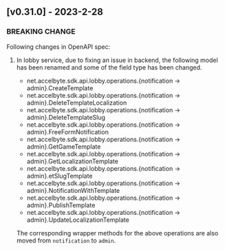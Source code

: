 <a name="v0.31.0"></a>
## [v0.31.0] - 2023-2-28

### BREAKING CHANGE

Following changes in OpenAPI spec:

1. In lobby service, due to fixing an issue in backend, the following model has been renamed and some of the field type has been changed.

   - net.accelbyte.sdk.api.lobby.operations.{notification -> admin}.CreateTemplate
   - net.accelbyte.sdk.api.lobby.operations.{notification -> admin}.DeleteTemplateLocalization
   - net.accelbyte.sdk.api.lobby.operations.{notification -> admin}.DeleteTemplateSlug
   - net.accelbyte.sdk.api.lobby.operations.{notification -> admin}.FreeFormNotification
   - net.accelbyte.sdk.api.lobby.operations.{notification -> admin}.GetGameTemplate
   - net.accelbyte.sdk.api.lobby.operations.{notification -> admin}.GetLocalizationTemplate
   - net.accelbyte.sdk.api.lobby.operations.{notification -> admin}.etSlugTemplate
   - net.accelbyte.sdk.api.lobby.operations.{notification -> admin}.NotificationWithTemplate
   - net.accelbyte.sdk.api.lobby.operations.{notification -> admin}.PublishTemplate
   - net.accelbyte.sdk.api.lobby.operations.{notification -> admin}.UpdateLocalizationTemplate

   The corresponding wrapper methods for the above operations are also moved from `notification` to `admin`.